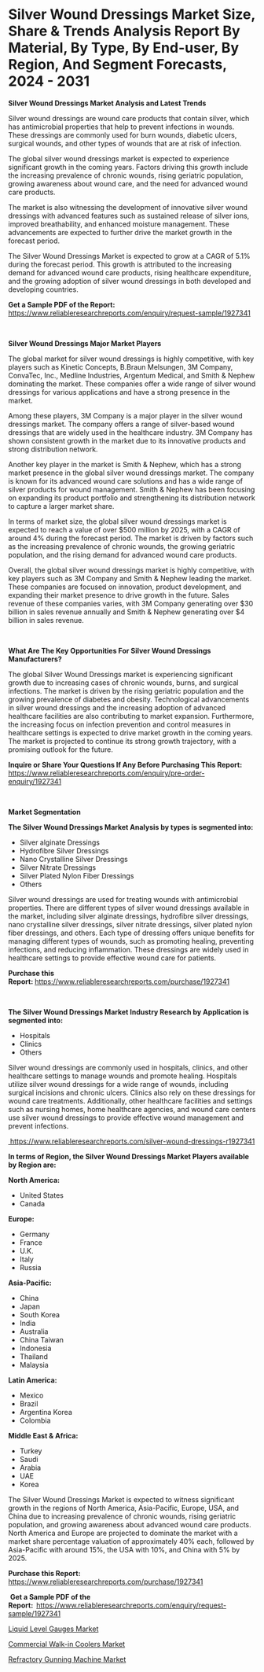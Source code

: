 <p><h1>Silver Wound Dressings Market Size, Share & Trends Analysis Report By Material, By Type, By End-user, By Region, And Segment Forecasts, 2024 - 2031</h1></p><p><strong>Silver Wound Dressings Market Analysis and Latest Trends</strong></p>
<p><p>Silver wound dressings are wound care products that contain silver, which has antimicrobial properties that help to prevent infections in wounds. These dressings are commonly used for burn wounds, diabetic ulcers, surgical wounds, and other types of wounds that are at risk of infection.</p><p>The global silver wound dressings market is expected to experience significant growth in the coming years. Factors driving this growth include the increasing prevalence of chronic wounds, rising geriatric population, growing awareness about wound care, and the need for advanced wound care products.</p><p>The market is also witnessing the development of innovative silver wound dressings with advanced features such as sustained release of silver ions, improved breathability, and enhanced moisture management. These advancements are expected to further drive the market growth in the forecast period.</p><p>The Silver Wound Dressings Market is expected to grow at a CAGR of 5.1% during the forecast period. This growth is attributed to the increasing demand for advanced wound care products, rising healthcare expenditure, and the growing adoption of silver wound dressings in both developed and developing countries.</p></p>
<p><strong>Get a Sample PDF of the Report:&nbsp;</strong> <a href="https://www.reliableresearchreports.com/enquiry/request-sample/1927341">https://www.reliableresearchreports.com/enquiry/request-sample/1927341</a></p>
<p>&nbsp;</p>
<p><strong>Silver Wound Dressings Major Market Players</strong></p>
<p><p>The global market for silver wound dressings is highly competitive, with key players such as Kinetic Concepts, B.Braun Melsungen, 3M Company, ConvaTec, Inc., Medline Industries, Argentum Medical, and Smith & Nephew dominating the market. These companies offer a wide range of silver wound dressings for various applications and have a strong presence in the market.</p><p>Among these players, 3M Company is a major player in the silver wound dressings market. The company offers a range of silver-based wound dressings that are widely used in the healthcare industry. 3M Company has shown consistent growth in the market due to its innovative products and strong distribution network.</p><p>Another key player in the market is Smith & Nephew, which has a strong market presence in the global silver wound dressings market. The company is known for its advanced wound care solutions and has a wide range of silver products for wound management. Smith & Nephew has been focusing on expanding its product portfolio and strengthening its distribution network to capture a larger market share.</p><p>In terms of market size, the global silver wound dressings market is expected to reach a value of over $500 million by 2025, with a CAGR of around 4% during the forecast period. The market is driven by factors such as the increasing prevalence of chronic wounds, the growing geriatric population, and the rising demand for advanced wound care products.</p><p>Overall, the global silver wound dressings market is highly competitive, with key players such as 3M Company and Smith & Nephew leading the market. These companies are focused on innovation, product development, and expanding their market presence to drive growth in the future. Sales revenue of these companies varies, with 3M Company generating over $30 billion in sales revenue annually and Smith & Nephew generating over $4 billion in sales revenue.</p></p>
<p>&nbsp;</p>
<p><strong>What Are The Key Opportunities For Silver Wound Dressings Manufacturers?</strong></p>
<p><p>The global Silver Wound Dressings market is experiencing significant growth due to increasing cases of chronic wounds, burns, and surgical infections. The market is driven by the rising geriatric population and the growing prevalence of diabetes and obesity. Technological advancements in silver wound dressings and the increasing adoption of advanced healthcare facilities are also contributing to market expansion. Furthermore, the increasing focus on infection prevention and control measures in healthcare settings is expected to drive market growth in the coming years. The market is projected to continue its strong growth trajectory, with a promising outlook for the future.</p></p>
<p><strong>Inquire or Share Your Questions If Any Before Purchasing This Report:</strong> <a href="https://www.reliableresearchreports.com/enquiry/pre-order-enquiry/1927341">https://www.reliableresearchreports.com/enquiry/pre-order-enquiry/1927341</a></p>
<p>&nbsp;</p>
<p><strong>Market Segmentation</strong></p>
<p><strong>The Silver Wound Dressings Market Analysis by types is segmented into:</strong></p>
<p><ul><li>Silver alginate Dressings</li><li>Hydrofibre Silver Dressings</li><li>Nano Crystalline Silver Dressings</li><li>Silver Nitrate Dressings</li><li>Silver Plated Nylon Fiber Dressings</li><li>Others</li></ul></p>
<p><p>Silver wound dressings are used for treating wounds with antimicrobial properties. There are different types of silver wound dressings available in the market, including silver alginate dressings, hydrofibre silver dressings, nano crystalline silver dressings, silver nitrate dressings, silver plated nylon fiber dressings, and others. Each type of dressing offers unique benefits for managing different types of wounds, such as promoting healing, preventing infections, and reducing inflammation. These dressings are widely used in healthcare settings to provide effective wound care for patients.</p></p>
<p><strong>Purchase this Report:&nbsp;</strong><a href="https://www.reliableresearchreports.com/purchase/1927341">https://www.reliableresearchreports.com/purchase/1927341</a></p>
<p>&nbsp;</p>
<p><strong>The Silver Wound Dressings Market Industry Research by Application is segmented into:</strong></p>
<p><ul><li>Hospitals</li><li>Clinics</li><li>Others</li></ul></p>
<p><p>Silver wound dressings are commonly used in hospitals, clinics, and other healthcare settings to manage wounds and promote healing. Hospitals utilize silver wound dressings for a wide range of wounds, including surgical incisions and chronic ulcers. Clinics also rely on these dressings for wound care treatments. Additionally, other healthcare facilities and settings such as nursing homes, home healthcare agencies, and wound care centers use silver wound dressings to provide effective wound management and prevent infections.</p></p>
<p><a href="https://www.reliableresearchreports.com/silver-wound-dressings-r1927341">&nbsp;https://www.reliableresearchreports.com/silver-wound-dressings-r1927341</a></p>
<p><strong>In terms of Region, the Silver Wound Dressings Market Players available by Region are:</strong></p>
<p>
    <p> <strong> North America: </strong>
        <ul>
            <li>United States</li>
            <li>Canada</li>
        </ul>
        </p> 
    <p> <strong> Europe: </strong>
        <ul>
            <li>Germany</li>
            <li>France</li>
            <li>U.K.</li>
            <li>Italy</li>
            <li>Russia</li>
        </ul>
        </p> 
    <p> <strong> Asia-Pacific: </strong>
        <ul>
            <li>China</li>
            <li>Japan</li>
            <li>South Korea</li>
            <li>India</li>
            <li>Australia</li>
            <li>China Taiwan</li>
            <li>Indonesia</li>
            <li>Thailand</li>
            <li>Malaysia</li>
        </ul>
        </p> 
    <p> <strong> Latin America: </strong>
        <ul>
            <li>Mexico</li>
            <li>Brazil</li>
            <li>Argentina Korea</li>
            <li>Colombia</li>
        </ul>
        </p> 
    <p> <strong> Middle East & Africa: </strong>
        <ul>
            <li>Turkey</li>
            <li>Saudi</li>
            <li>Arabia</li>
            <li>UAE</li>
            <li>Korea</li>
        </ul>
    </p>
    </p>
<p><p>The Silver Wound Dressings Market is expected to witness significant growth in the regions of North America, Asia-Pacific, Europe, USA, and China due to increasing prevalence of chronic wounds, rising geriatric population, and growing awareness about advanced wound care products. North America and Europe are projected to dominate the market with a market share percentage valuation of approximately 40% each, followed by Asia-Pacific with around 15%, the USA with 10%, and China with 5% by 2025.</p></p>
<p><strong>Purchase this Report: </strong><a href="https://www.reliableresearchreports.com/purchase/1927341">https://www.reliableresearchreports.com/purchase/1927341</a></p>
<p>&nbsp;<strong>Get a Sample PDF of the Report:&nbsp;&nbsp;</strong><a href="https://www.reliableresearchreports.com/enquiry/request-sample/1927341">https://www.reliableresearchreports.com/enquiry/request-sample/1927341</a></p>
<p><strong></strong></p>
<p><p><a href="https://github.com/dianemacle6776/Market-Research-Report-List-1/blob/main/liquid-level-gauges-market.md">Liquid Level Gauges Market</a></p><p><a href="https://github.com/DaveBlock08/Market-Research-Report-List-1/blob/main/commercial-walk-in-coolers-market.md">Commercial Walk-in Coolers Market</a></p><p><a href="https://github.com/sarabits412/Market-Research-Report-List-1/blob/main/refractory-gunning-machine-market.md">Refractory Gunning Machine Market</a></p></p>